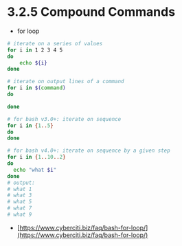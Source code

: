 # 3.2.5 Compound Commands

* for loop

```bash
# iterate on a series of values
for i in 1 2 3 4 5
do
    echo ${i}
done

# iterate on output lines of a command
for i in $(command)
do

done

# for bash v3.0+: iterate on sequence
for i in {1..5}
do
done

# for bash v4.0+: iterate on sequence by a given step
for i in {1..10..2}
do
  echo "what $i"
done
# output:
# what 1
# what 3
# what 5
# what 7
# what 9
```

* [https://www.cyberciti.biz/faq/bash-for-loop/](https://www.cyberciti.biz/faq/bash-for-loop/)

